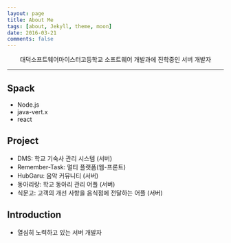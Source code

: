 ```yaml
---
layout: page
title: About Me
tags: [about, Jekyll, theme, moon]
date: 2016-03-21
comments: false
---
```

    
<center>대덕소프트웨어마이스터고등학교 소프트웨어 개발과에 진학중인 서버 개발자</center>
<hr>

## Spack
* Node.js
* java-vert.x
* react

## Project
* DMS: 학교 기숙사 관리 시스템 (서버)
* Remember-Task: 멀티 플랫폼(웹-프론트)
* HubGaru: 음악 커뮤니티 (서버)
* 동아리랑: 학교 동아리 관리 어플 (서버)
* 식문고: 고객의 개선 사항을 음식점에 전달하는 어플 (서버)

## Introduction
* 열심히 노력하고 있는 서버 개발자
